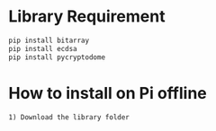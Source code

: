 # Library Requirement
```python
pip install bitarray
pip install ecdsa
pip install pycryptodome
```

# How to install on Pi offline
```
1) Download the library folder
```
